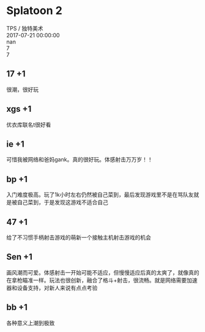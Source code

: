 



# Splatoon 2
  
TPS / 独特美术  
2017-07-21 00:00:00  
nan  
7  
7
## 17 +1


很潮，很好玩
## xgs +1


优衣库联名t很好看
## ie +1


可惜我被网络和爸妈gank。真的很好玩。体感射击万万岁！！
## bp +1


入门难度极高。玩了1k小时左右仍然被自己菜到，最后发现游戏里不是在骂队友就是被自己菜到，于是发现这游戏不适合自己
## 47 +1


给了不习惯手柄射击游戏的萌新一个接触主机射击游戏的机会
## Sen +1


画风潮而可爱。体感射击一开始可能不适应，但慢慢适应后真的太爽了，就像真的在拿枪瞄准一样。玩法也很创新，融合了格斗+射击，很流畅。就是网络需要加速器和设备支持，对新人来说有点点考验
## bb +1


各种意义上潮到极致